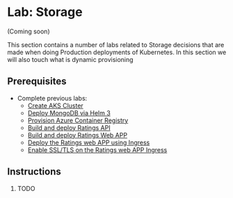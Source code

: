 # Lab: Storage

(Coming soon)

This section contains a number of labs related to Storage decisions that are made when doing Production deployments of Kubernetes. In this section we will also touch what is dynamic provisioning

## Prerequisites

* Complete previous labs:
    * [Create AKS Cluster](../create-aks-cluster/README.md)
    * [Deploy MongoDB via Helm 3](../deploy-mongodb/README.md)
    * [Provision Azure Container Registry](../azure-container-registry/README.md)
    * [Build and deploy Ratings API](labs/ratings-api/README.md)
    * [Build and deploy Ratings Web APP](/labs/ratings-web/README.md)
    * [Deploy the Ratings web APP using Ingress](/labs/ingress/README.md)
    * [Enable SSL/TLS on the Ratings web APP Ingress](/labs/tls-ingress/README.md)

## Instructions

1. TODO